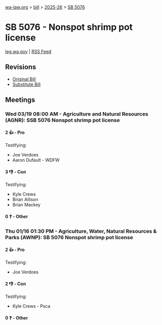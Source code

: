 [wa-law.org](/) > [bill](/bill/) > [2025-26](/bill/2025-26/) > [SB 5076](/bill/2025-26/sb/5076/)

# SB 5076 - Nonspot shrimp pot license
[leg.wa.gov](https://app.leg.wa.gov/billsummary?BillNumber=5076&Year=2025&Initiative=false) | [RSS Feed](./rss.xml)

## Revisions
* [Original Bill](1/)
* [Substitute Bill](S/)

## Meetings
### Wed 03/19 08:00 AM - Agriculture and Natural Resources (AGNR): SSB 5076 Nonspot shrimp pot license
#### 2 👍 - Pro
Testifying:
* Joe Verdoes
* Aaron Dufault - WDFW

#### 3 👎 - Con
Testifying:
* Kyle Crews
* Brian Allison
* Brian Mackey

#### 0 ❓ - Other

### Thu 01/16 01:30 PM - Agriculture, Water, Natural Resources & Parks (AWNP): SB 5076 Nonspot shrimp pot license
#### 2 👍 - Pro
Testifying:
* Joe Verdoes

#### 2 👎 - Con
Testifying:
* Kyle Crews - Psca

#### 0 ❓ - Other

